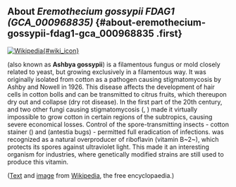 About *Eremothecium gossypii FDAG1 (GCA\_000968835)* {#about-eremothecium-gossypii-fdag1-gca_000968835 .first}
----------------------------------------------------

[![Wikipedia](/img/wikipedia_logo_v2_en.png){#wiki_icon}](http://en.wikipedia.org/wiki/Eremothecium_gossypii)

(also known as **Ashbya gossypii**) is a filamentous fungus or mold
closely related to yeast, but growing exclusively in a filamentous way.
It was originally isolated from cotton as a pathogen causing
stigmatomycosis by Ashby and Nowell in 1926. This disease affects the
development of hair cells in cotton bolls and can be transmitted to
citrus fruits, which thereupon dry out and collapse (dry rot disease).
In the first part of the 20th century, and two other fungi causing
stigmatomycosis (, ) made it virtually impossible to grow cotton in
certain regions of the subtropics, causing severe economical losses.
Control of the spore-transmitting insects - cotton stainer () and
(antestia bugs) - permitted full eradication of infections. was
recognized as a natural overproducer of riboflavin (vitamin B~2~), which
protects its spores against ultraviolet light. This made it an
interesting organism for industries, where genetically modified strains
are still used to produce this vitamin.

([Text](http://en.wikipedia.org/wiki/Eremothecium_gossypii) and
[image](https://commons.wikimedia.org/wiki/File:A_gossypii.jpg) from
[Wikipedia](http://en.wikipedia.org/), the free encyclopaedia.)
